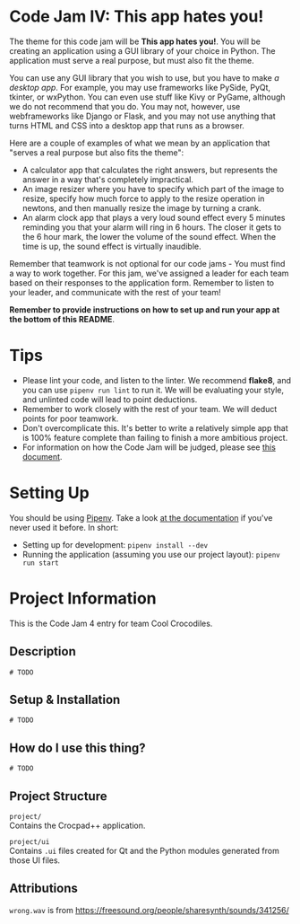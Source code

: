 # Code Jam IV: This app hates you!

The theme for this code jam will be **This app hates you!**. You will be creating an application using a GUI library of your choice in Python. The application must serve a real purpose, but must also fit the theme.

You can use any GUI library that you wish to use, but you have to make _a desktop app_. For example, you may use frameworks like PySide, PyQt, tkinter, or wxPython. You can even use stuff like Kivy or PyGame, although we do not recommend that you do. You may not, however, use webframeworks like Django or Flask, and you may not use anything that turns HTML and CSS into a desktop app that runs as a browser. 

Here are a couple of examples of what we mean by an application that "serves a real purpose but also fits the theme":
* A calculator app that calculates the right answers, but represents the answer in a way that's completely impractical.
* An image resizer where you have to specify which part of the image to resize, specify how much force to apply to the resize operation in newtons, and then manually resize the image by turning a crank.
* An alarm clock app that plays a very loud sound effect every 5 minutes reminding you that your alarm will ring in 6 hours. The closer it gets to the 6 hour mark, the lower the volume of the sound effect. When the time is up, the sound effect is virtually inaudible.

Remember that teamwork is not optional for our code jams - You must find a way to work together. For this jam, we've assigned a leader for each team based on their responses to the application form. Remember to listen to your leader, and communicate with the rest of your team! 

**Remember to provide instructions on how to set up and run your app at the bottom of this README**.

# Tips

* Please lint your code, and listen to the linter. We recommend **flake8**, and you can use `pipenv run lint` to run it. We will be evaluating your style, and unlinted code will lead to point deductions.
* Remember to work closely with the rest of your team. We will deduct points for poor teamwork.
* Don't overcomplicate this. It's better to write a relatively simple app that is 100% feature complete than failing to finish a more ambitious project.
* For information on how the Code Jam will be judged, please see [this document](https://wiki.pythondiscord.com/wiki/jams/judging).

# Setting Up

You should be using [Pipenv](https://pipenv.readthedocs.io/en/latest/). Take a look 
[at the documentation](https://pipenv.readthedocs.io/en/latest/) if you've never used it before. In short:

* Setting up for development: `pipenv install --dev`
* Running the application (assuming you use our project layout): `pipenv run start`

# Project Information

This is the Code Jam 4 entry for team Cool Crocodiles.

## Description

`# TODO`

## Setup & Installation

`# TODO`

## How do I use this thing?

`# TODO`

## Project Structure
`project/`  
Contains the Crocpad++ application.

`project/ui`  
Contains `.ui` files created for Qt and the Python modules generated from those UI files.

## Attributions
`wrong.wav` is from https://freesound.org/people/sharesynth/sounds/341256/
